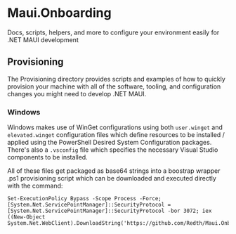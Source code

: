 # Maui.Onboarding
Docs, scripts, helpers, and more to configure your environment easily for .NET MAUI development

## Provisioning
The Provisioning directory provides scripts and examples of how to quickly provision your machine with all of the software, tooling, and configuration changes you might need to develop .NET MAUI.

### Windows
Windows makes use of WinGet configurations using both `user.winget` and `elevated.winget` configuration files which define resources to be installed / applied using the PowerShell Desired System Configuration packages.
There's also a `.vsconfig` file which specifies the necessary Visual Studio components to be installed.

All of these files get packaged as base64 strings into a boostrap wrapper .ps1 provisioning script which can be downloaded and executed directly with the command:

```
Set-ExecutionPolicy Bypass -Scope Process -Force; [System.Net.ServicePointManager]::SecurityProtocol = [System.Net.ServicePointManager]::SecurityProtocol -bor 3072; iex ((New-Object System.Net.WebClient).DownloadString('https://github.com/Redth/Maui.Onboarding/releases/latest/download/ProvisionWindows.ps1'))
```

